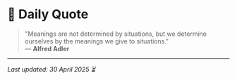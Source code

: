 # 📜 Daily Quote

> "Meanings are not determined by situations, but we determine ourselves by the meanings we give to situations."  
> — **Alfred Adler**

---

_Last updated: 30 April 2025 ⏳_

